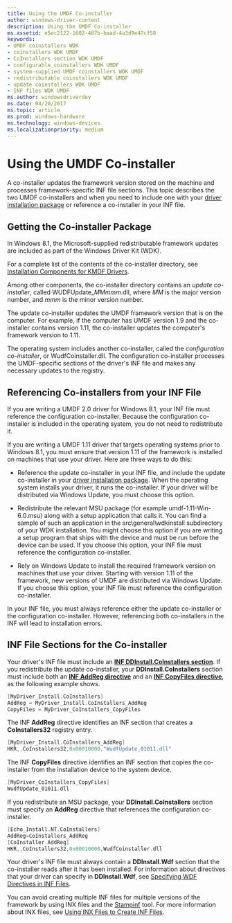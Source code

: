 ```yaml
---
title: Using the UMDF Co-installer
author: windows-driver-content
description: Using the UMDF Co-installer
ms.assetid: e5ec2122-1602-487b-baad-4a3d9e47cf58
keywords:
- UMDF coinstallers WDK
- coinstallers WDK UMDF
- CoInstallers section WDK UMDF
- configurable coinstallers WDK UMDF
- system-supplied UMDF coinstallers WDK UMDF
- redistributable coinstallers WDK UMDF
- update coinstallers WDK UMDF
- INF files WDK UMDF
ms.author: windowsdriverdev
ms.date: 04/20/2017
ms.topic: article
ms.prod: windows-hardware
ms.technology: windows-devices
ms.localizationpriority: medium
---
```


# Using the UMDF Co-installer


A co-installer updates the framework version stored on the machine and processes framework-specific INF file sections. This topic describes the two UMDF co-installers and when you need to include one with your [driver installation package](https://msdn.microsoft.com/windows-drivers/develop/creating_a_driver_package) or reference a co-installer in your INF file.

## Getting the Co-installer Package


In Windows 8.1, the Microsoft-supplied redistributable framework updates are included as part of the Windows Driver Kit (WDK).

For a complete list of the contents of the co-installer directory, see [Installation Components for KMDF Drivers](installation-components-for-kmdf-drivers.md).

Among other components, the co-installer directory contains an *update co-installer*, called WUDFUpdate\_*MMmmm*.dll, where *MM* is the major version number, and *mmm* is the minor version number.

The update co-installer updates the UMDF framework version that is on the computer. For example, if the computer has UMDF version 1.9 and the co-installer contains version 1.11, the co-installer updates the computer's framework version to 1.11.

The operating system includes another co-installer, called the *configuration co-installer*, or WudfCoinstaller.dll. The configuration co-installer processes the UMDF-specific sections of the driver's INF file and makes any necessary updates to the registry.

## Referencing Co-installers from your INF File


If you are writing a UMDF 2.0 driver for Windows 8.1, your INF file must reference the configuration co-installer. Because the configuration co-installer is included in the operating system, you do not need to redistribute it.

If you are writing a UMDF 1.11 driver that targets operating systems prior to Windows 8.1, you must ensure that version 1.11 of the framework is installed on machines that use your driver. Here are three ways to do this:

-   Reference the update co-installer in your INF file, and include the update co-installer in your [driver installation package](https://msdn.microsoft.com/windows-drivers/develop/creating_a_driver_package). When the operating system installs your driver, it runs the co-installer. If your driver will be distributed via Windows Update, you must choose this option.

-   Redistribute the relevant MSU package (for example umdf-1.11-Win-6.0.msu) along with a setup application that calls it. You can find a sample of such an application in the src\\general\\wdkinstall subdirectory of your WDK installation. You might choose this option if you are writing a setup program that ships with the device and must be run before the device can be used. If you choose this option, your INF file must reference the configuration co-installer.

-   Rely on Windows Update to install the required framework version on machines that use your driver. Starting with version 1.11 of the framework, new versions of UMDF are distributed via Windows Update. If you choose this option, your INF file must reference the configuration co-installer.

In your INF file, you must always reference either the update co-installer or the configuration co-installer. However, referencing both co-installers in the INF will lead to installation errors.

## INF File Sections for the Co-installer


Your driver's INF file must include an [**INF DDInstall.CoInstallers section**](https://msdn.microsoft.com/library/windows/hardware/ff547321). If you redistribute the update co-installer, your **DDInstall.CoInstallers** section must include both an [**INF AddReg directive**](https://msdn.microsoft.com/library/windows/hardware/ff546320) and an [**INF CopyFiles directive**](https://msdn.microsoft.com/library/windows/hardware/ff546346), as the following example shows.

```cpp
[MyDriver_Install.CoInstallers]
AddReg = MyDriver_Install.CoInstallers_AddReg
CopyFiles = MyDriver_CoInstallers_CopyFiles
```

The INF **AddReg** directive identifies an INF section that creates a **CoInstallers32** registry entry.

```cpp
[MyDriver_Install.CoInstallers_AddReg]
HKR,,CoInstallers32,0x00010000,"WudfUpdate_01011.dll"
```

The INF **CopyFiles** directive identifies an INF section that copies the co-installer from the installation device to the system device.

```cpp
[MyDriver_CoInstallers_CopyFiles]
WudfUpdate_01011.dll
```

If you redistribute an MSU package, your **DDInstall.CoInstallers** section must specify an **AddReg** directive that references the configuration co-installer.

```cpp
[Echo_Install.NT.CoInstallers]
AddReg=CoInstallers_AddReg
[CoInstaller.AddReg]
HKR,,CoInstallers32,0x00010000,WudfCoinstaller.dll
```

Your driver's INF file must always contain a **DDInstall.Wdf** section that the co-installer reads after it has been installed. For information about directives that your driver can specify in **DDInstall.Wdf**, see [Specifying WDF Directives in INF Files](specifying-wdf-directives-in-inf-files.md).

You can avoid creating multiple INF files for multiple versions of the framework by using INX files and the [Stampinf](https://msdn.microsoft.com/library/windows/hardware/ff552786) tool. For more information about INX files, see [Using INX Files to Create INF Files](using-inx-files-to-create-inf-files.md).

 

 





